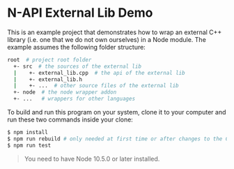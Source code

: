 # N-API External Lib Demo

This is an example project that demonstrates how to wrap an external C++ library (i.e. one that we do not own ourselves) in a Node module.
The example assumes the following folder structure:

```bash
root  # project root folder
  +- src  # the sources of the external lib
  |    +- external_lib.cpp  # the api of the external lib
  |    +- external_lib.h
  |    +- ...  # other source files of the external lib
  +- node  # the node wrapper addon
  +- ...   # wrappers for other languages
```

To build and run this program on your system, clone it to your computer and run these two commands inside your clone:

```bash
$ npm install
$ npm run rebuild # only needed at first time or after changes to the C++ code
$ npm run test
```

> You need to have Node 10.5.0 or later installed. 